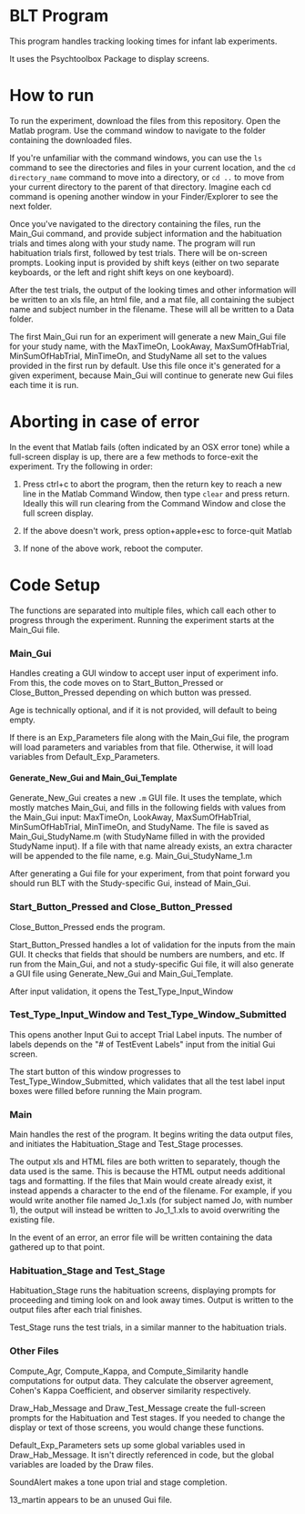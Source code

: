 # BLT Program

This program handles tracking looking times for infant lab experiments.

It uses the Psychtoolbox Package to display screens.

# How to run

To run the experiment, download the files from this repository. Open the Matlab program. Use the command window to navigate to the folder containing the downloaded files.

If you're unfamiliar with the command windows, you can use the `ls` command to see the directories and files in your current location, and the `cd directory_name` command to move into a directory, or `cd ..` to move from your current directory to the parent of that directory. Imagine each cd command is opening another window in your Finder/Explorer to see the next folder.

Once you've navigated to the directory containing the files, run the Main_Gui command, and provide subject information and the habituation trials and times along with your study name. The program will run habituation trials first, followed by test trials. There will be on-screen prompts. Looking input is provided by shift keys (either on two separate keyboards, or the left and right shift keys on one keyboard).

After the test trials, the output of the looking times and other information will be written to an xls file, an html file, and a mat file, all containing the subject name and subject number in the filename. These will all be written to a Data folder.

The first Main_Gui run for an experiment will generate a new Main_Gui file for your study name, with the MaxTimeOn, LookAway, MaxSumOfHabTrial, MinSumOfHabTrial, MinTimeOn, and StudyName all set to the values provided in the first run by default. Use this file once it's generated for a given experiment, because Main_Gui will continue to generate new Gui files each time it is run.

# Aborting in case of error
In the event that Matlab fails (often indicated by an OSX error tone) while a full-screen display is up, there are a few methods to force-exit the experiment. Try the following in order:

1. Press ctrl+c to abort the program, then the return key to reach a new line in the Matlab Command Window, then type `clear` and press return. Ideally this will run clearing from the Command Window and close the full screen display.

1. If the above doesn't work, press option+apple+esc to force-quit Matlab

1. If none of the above work, reboot the computer. 

# Code Setup

The functions are separated into multiple files, which call each other to progress through the experiment. Running the experiment starts at the Main_Gui file.

### Main_Gui

Handles creating a GUI window to accept user input of experiment info. From this, the code moves on to Start_Button_Pressed or Close_Button_Pressed depending on which button was pressed.

Age is technically optional, and if it is not provided, will default to being empty.

If there is an Exp_Parameters file along with the Main_Gui file, the program will load parameters and variables from that file. Otherwise, it will load variables from  Default_Exp_Parameters.

#### Generate_New_Gui and Main_Gui_Template

Generate_New_Gui creates a new `.m` GUI file. It uses the template, which mostly matches Main_Gui, and fills in the following fields with values from the  Main_Gui input: MaxTimeOn, LookAway, MaxSumOfHabTrial, MinSumOfHabTrial, MinTimeOn, and StudyName. The file is saved as Main_Gui_StudyName.m (with StudyName filled in with the provided StudyName input). If a file with that name already exists, an extra character will be appended to the file name, e.g. Main_Gui_StudyName_1.m

After generating a Gui file for your experiment, from that point forward you should run BLT with the Study-specific Gui, instead of Main_Gui.

### Start_Button_Pressed and Close_Button_Pressed
Close_Button_Pressed ends the program.

Start_Button_Pressed handles a lot of validation for the inputs from the main GUI. It checks that fields that should be numbers are numbers, and etc. If run from the Main_Gui, and not a study-specific Gui file, it will also generate a GUI file using Generate_New_Gui and Main_Gui_Template.


After input validation, it opens the Test_Type_Input_Window

### Test_Type_Input_Window and Test_Type_Window_Submitted

This opens another Input Gui to accept Trial Label inputs. The number of labels depends on the "# of TestEvent Labels" input from the initial Gui screen.

The start button of this window progresses to Test_Type_Window_Submitted, which validates that all the test label input boxes were filled before running the Main program.

### Main
Main handles the rest of the program. It begins writing the data output files, and initiates the Habituation_Stage and Test_Stage processes. 

The output xls and HTML files are both written to separately, though the data used is the same. This is because the HTML output needs additional tags and formatting. If the files that Main would create already exist, it instead appends a character to the end of the filename. For example, if you would write another file named Jo_1.xls (for subject named Jo, with number 1), the output will instead be written to Jo_1_1.xls to avoid overwriting the existing file.

In the event of an error, an error file will be written containing the data gathered up to that point.

### Habituation_Stage and Test_Stage

Habituation_Stage runs the habituation screens, displaying prompts for proceeding and timing look on and look away times. Output is written to the output files after each trial finishes.

Test_Stage runs the test trials, in a similar manner to the habituation trials.

### Other Files

Compute_Agr, Compute_Kappa, and Compute_Similarity handle computations for output data. They calculate the observer agreement, Cohen's Kappa Coefficient, and observer similarity respectively.

Draw_Hab_Message and Draw_Test_Message create the full-screen prompts for the Habituation and Test stages. If you needed to change the display or text of those screens, you would change these functions.

Default_Exp_Parameters sets up some global variables used in Draw_Hab_Message. It isn't directly referenced in code, but the global variables are loaded by the Draw files.

SoundAlert makes a tone upon trial and stage completion.

13_martin appears to be an unused Gui file.